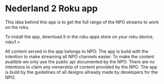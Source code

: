 # Nederland 2 Roku app

This idea behind this app is to get the full range of the NPO streams to work on the roku.

To install the app, download it in the roku apps store on your roku device, roku1 >

All content served in the app belongs to NPO. The app is build with the intention to make streaming all NPO channels easier.
To make the content availible we only use the public api documented by the NPO.
There are no intentions to claim any ownership of content provided by the NPO. 
The app is build by the guidelines of all designs allready made by developers for the NPO.